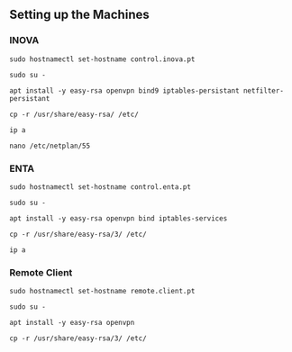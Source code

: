 ## Setting up the Machines
### INOVA
```
sudo hostnamectl set-hostname control.inova.pt
```

```
sudo su -
```

```
apt install -y easy-rsa openvpn bind9 iptables-persistant netfilter-persistant
```

```
cp -r /usr/share/easy-rsa/ /etc/
```

```
ip a
```

```
nano /etc/netplan/55

```
### ENTA
```
sudo hostnamectl set-hostname control.enta.pt
```

```
sudo su -
```

```
apt install -y easy-rsa openvpn bind iptables-services
```

```
cp -r /usr/share/easy-rsa/3/ /etc/
```

```
ip a
```

### Remote Client
```
sudo hostnamectl set-hostname remote.client.pt
```

```
sudo su -
```

```
apt install -y easy-rsa openvpn
```

```
cp -r /usr/share/easy-rsa/3/ /etc/
```
